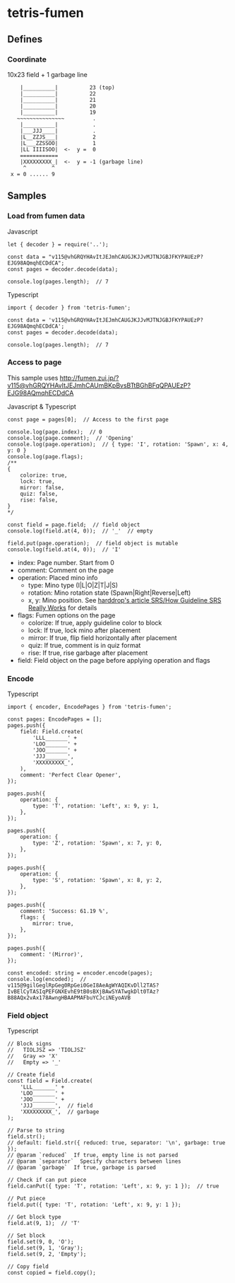 # tetris-fumen

## Defines

### Coordinate

10x23 field + 1 garbage line

```
    |__________|          23 (top)
    |__________|          22
    |__________|          21
    |__________|          20
    |__________|          19
   ~~~~~~~~~~~~~~~         .
    |__________|           .
    |___JJJ____|           .
    |L__ZZJS___|           2
    |L___ZZSSOO|           1
    |LL IIIISOO|  <-  y =  0
    ============
    |XXXXXXXXX_|  <-  y = -1 (garbage line)
     ^        ^
 x = 0 ...... 9
```

## Samples

### Load from fumen data

Javascript

```
let { decoder } = require('..');

const data = "v115@vhGRQYHAvItJEJmhCAUGJKJJvMJTNJGBJFKYPAUEzP?EJG98AQmqhECDdCA";
const pages = decoder.decode(data);

console.log(pages.length);  // 7
```

Typescript

```
import { decoder } from 'tetris-fumen';

const data = 'v115@vhGRQYHAvItJEJmhCAUGJKJJvMJTNJGBJFKYPAUEzP?EJG98AQmqhECDdCA';
const pages = decoder.decode(data);

console.log(pages.length);  // 7
```

### Access to page

This sample uses http://fumen.zui.jp/?v115@vhGRQYHAvItJEJmhCAUmBKpBvsBTtBGhBFqQPAUEzP?EJG98AQmqhECDdCA

Javascript & Typescript

```
const page = pages[0];  // Access to the first page

console.log(page.index);  // 0
console.log(page.comment);  // 'Opening'
console.log(page.operation);  // { type: 'I', rotation: 'Spawn', x: 4, y: 0 }
console.log(page.flags);
/**
{ 
    colorize: true,
    lock: true,
    mirror: false,
    quiz: false,
    rise: false,
}
*/

const field = page.field;  // field object
console.log(field.at(4, 0));  // '_'  // empty

field.put(page.operation);  // field object is mutable
console.log(field.at(4, 0));  // 'I'
```

* index: Page number. Start from 0
* comment: Comment on the page
* operation: Placed mino info
  - type: Mino type (I|L|O|Z|T|J|S) 
  - rotation: Mino rotation state (Spawn|Right|Reverse|Left) 
  - x, y: Mino position. See [harddrop's article SRS/How Guideline SRS Really Works](https://harddrop.com/wiki/SRS#How_Guideline_SRS_Really_Works) for details
* flags: Fumen options on the page
  - colorize: If true, apply guideline color to block
  - lock: If true, lock mino after placement
  - mirror: If true, flip field horizontally after placement
  - quiz: If true, comment is in quiz format
  - rise: If true, rise garbage after placement  
* field: Field object on the page before applying operation and flags

### Encode

Typescript

```
import { encoder, EncodePages } from 'tetris-fumen';

const pages: EncodePages = [];
pages.push({
    field: Field.create(
        'LLL_______' +
        'LOO_______' +
        'JOO_______' +
        'JJJ_______',
        'XXXXXXXXX_',
    ),
    comment: 'Perfect Clear Opener',
});

pages.push({
    operation: {
        type: 'T', rotation: 'Left', x: 9, y: 1,
    },
});

pages.push({
    operation: {
        type: 'Z', rotation: 'Spawn', x: 7, y: 0,
    },
});

pages.push({
    operation: {
        type: 'S', rotation: 'Spawn', x: 8, y: 2,
    },
});

pages.push({
    comment: 'Success: 61.19 %',
    flags: {
        mirror: true,
    },
});

pages.push({
    comment: '(Mirror)',
});

const encoded: string = encoder.encode(pages);
console.log(encoded);  // v115@9gilGeglRpGeg0RpGei0GeI8AeAgWYAQIKvDll2TAS?IvBElCyTASIqPEFGNXEvhE9tB0sBXjBAwSYATwgkDlt0TAz?B88AQx2vAx178AwngHBAAPMAFbuYCJciNEyoAVB
```

### Field object

Typescript

```
// Block signs
//   TIOLJSZ => 'TIOLJSZ'
//   Gray => 'X'
//   Empty => '_'

// Create field
const field = Field.create(
    'LLL_______' +
    'LOO_______' +
    'JOO_______' +
    'JJJ_______',  // field
    'XXXXXXXXX_',  // garbage
);

// Parse to string
field.str();
// default: field.str({ reduced: true, separator: '\n', garbage: true });
// @param `reduced`  If true, empty line is not parsed
// @param `separator`  Specify characters between lines 
// @param `garbage`  If true, garbage is parsed

// Check if can put piece
field.canPut({ type: 'T', rotation: 'Left', x: 9, y: 1 });  // true

// Put piece
field.put({ type: 'T', rotation: 'Left', x: 9, y: 1 });

// Get block type
field.at(9, 1);  // 'T'

// Set block
field.set(9, 0, 'O');
field.set(9, 1, 'Gray');
field.set(9, 2, 'Empty');

// Copy field
const copied = field.copy();
```